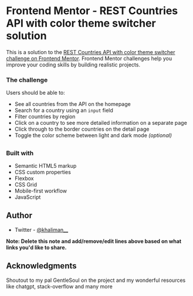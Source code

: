 # Frontend Mentor - REST Countries API with color theme switcher solution

This is a solution to the [REST Countries API with color theme switcher challenge on Frontend Mentor](https://www.frontendmentor.io/challenges/rest-countries-api-with-color-theme-switcher-5cacc469fec04111f7b848ca). Frontend Mentor challenges help you improve your coding skills by building realistic projects. 


### The challenge

Users should be able to:

- See all countries from the API on the homepage
- Search for a country using an `input` field
- Filter countries by region
- Click on a country to see more detailed information on a separate page
- Click through to the border countries on the detail page
- Toggle the color scheme between light and dark mode *(optional)*

## 

### Built with

- Semantic HTML5 markup
- CSS custom properties
- Flexbox
- CSS Grid
- Mobile-first workflow
- JavaScript



## Author

- Twitter - [@khaliman__](https://www.twitter.com/khaliman__)

**Note: Delete this note and add/remove/edit lines above based on what links you'd like to share.**

## Acknowledgments

Shoutout to my pal GentleSoul on the project and my wonderful resources like chatgpt, stack-overflow and many more

